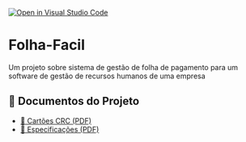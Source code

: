 [![Open in Visual Studio Code](https://classroom.github.com/assets/open-in-vscode-2e0aaae1b6195c2367325f4f02e2d04e9abb55f0b24a779b69b11b9e10269abc.svg)](https://classroom.github.com/online_ide?assignment_repo_id=20401669&assignment_repo_type=AssignmentRepo)

# Folha-Facil
Um projeto sobre sistema de gestão de folha de pagamento para um software de gestão de recursos humanos de uma empresa
## 📂 Documentos do Projeto

- [📄 Cartões CRC (PDF)](https://docs.google.com/document/d/1jECQP8iePNn9iFMzpHQogJ0VfQ9wSnGwTz8_DlcVYts/edit?usp=sharing)
- [📄 Especificações (PDF)](docs/requisitos/Especificações.pdf)
